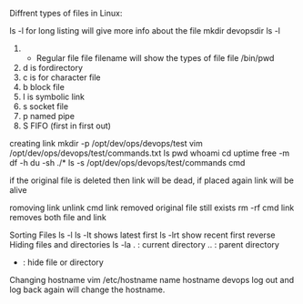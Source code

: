 Diffrent types of files in Linux:

ls -l for long listing will give more info about the file
mkdir devopsdir
ls -l
1. - Regular file
file filename will show the types of file 
file /bin/pwd 
2. d is fordirectory
3. c is for  character file
4. b block file
5. l  is symbolic link
6. s socket file
7. p named pipe
8. S FIFO (first in first out)

creating link
mkdir -p /opt/dev/ops/devops/test
vim /opt/dev/ops/devops/test/commands.txt
    ls 
    pwd
    whoami
    cd
    uptime
    free -m
    df -h
    du -sh ./*
ls -s  /opt/dev/ops/devops/test/commands cmd

if the original file is deleted then link will be dead, if placed again link will be alive

romoving link
unlink cmd link removed original file still exists
rm -rf cmd link removes both file and link

Sorting  Files
ls -l
ls -lt shows latest first
ls -lrt show  recent first reverse
Hiding files and directories
ls -la 
. : current directory
.. : parent directory
- : hide file or directory

Changing hostname
vim /etc/hostname
 name 
 hostname devops
 log out and log back again will change the hostname.
